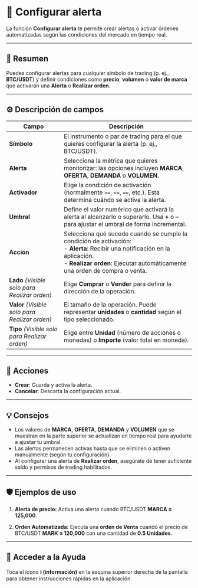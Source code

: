 # 🔔 Configurar alerta

La función **Configurar alerta** te permite crear alertas o activar órdenes automatizadas según las condiciones del mercado en tiempo real.

---

## 🧭 Resumen

Puedes configurar alertas para cualquier símbolo de trading (p. ej., **BTC/USDT**) y definir condiciones como **precio**, **volumen** o **valor de marca** que activarán una **Alerta** o **Realizar orden**.

---

## ⚙️ Descripción de campos

| **Campo** | **Descripción** |
|------------|-----------------|
| **Símbolo** | El instrumento o par de trading para el que quieres configurar la alerta (p. ej., BTC/USDT). |
| **Alerta** | Selecciona la métrica que quieres monitorizar: las opciones incluyen **MARCA**, **OFERTA**, **DEMANDA** o **VOLUMEN**. |
| **Activador** | Elige la condición de activación (normalmente `>=`, `<=`, `==`, etc.). Esta determina cuándo se activa la alerta. |
| **Umbral** | Define el valor numérico que activará la alerta al alcanzarlo o superarlo. Usa **+** o **–** para ajustar el umbral de forma incremental. |
| **Acción** | Selecciona qué sucede cuando se cumple la condición de activación:<br> - **Alerta**: Recibir una notificación en la aplicación.<br> - **Realizar orden**: Ejecutar automáticamente una orden de compra o venta. |
| **Lado** *(Visible solo para Realizar orden)* | Elige **Comprar** o **Vender** para definir la dirección de la operación. |
| **Valor** *(Visible solo para Realizar orden)* | El tamaño de la operación. Puede representar **unidades** o **cantidad** según el tipo seleccionado. |
| **Tipo** *(Visible solo para Realizar orden)* | Elige entre **Unidad** (número de acciones o monedas) o **Importe** (valor total en moneda). |

---

## 🧩 Acciones

- **Crear**: Guarda y activa la alerta.
- **Cancelar**: Descarta la configuración actual.

---

## 💡 Consejos

- Los valores de **MARCA**, **OFERTA**, **DEMANDA** y **VOLUMEN** que se muestran en la parte superior se actualizan en tiempo real para ayudarte a ajustar tu umbral.
- Las alertas permanecen activas hasta que se eliminen o activen manualmente (según tu configuración).
- Al configurar una alerta de **Realizar orden**, asegúrate de tener suficiente saldo y permisos de trading habilitados.

---

## 🛡️ Ejemplos de uso

1. **Alerta de precio:**
Activa una alerta cuando BTC/USDT **MARCA ≥ 125,000**.

2. **Orden Automatizada:**
Ejecuta una **orden de Venta** cuando el precio de BTC/USDT **MARK ≤ 120,000** con una cantidad de **0.5 Unidades**.

---

## 🧭 Acceder a la Ayuda

Toca el ícono **ℹ️ (información)** en la esquina superior derecha de la pantalla para obtener instrucciones rápidas en la aplicación.
